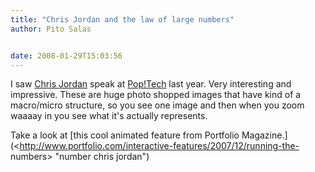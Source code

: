 ```yaml
---
title: "Chris Jordan and the law of large numbers"
author: Pito Salas


date: 2008-01-29T15:03:56
---
```




I saw [Chris
Jordan](<http://www.google.com/url?sa=t&ct=res&cd=1&url=http%3A%2F%2Fwww.chrisjordan.com%2F&ei=EKKcR7WlIJPKepSRhc4G&usg=AFQjCNFGf4SI90ATmYc6Xx9Cz5ZOSouKkA&sig2=99ucWmQTtXjJULFzz83etg>
"number chris jordan") speak at
[Pop!Tech](<http://www.google.com/url?sa=t&ct=res&cd=1&url=http%3A%2F%2Fwww.poptech.com%2F&ei=KaKcR6m6HIecerfC6M0G&usg=AFQjCNG1kyTh9YKJ5iHfPozGsbKjtOeiHQ&sig2=ROColInv6JLN4P83saeIdA>
"number chris jordan") last year. Very interesting and impressive. These are
huge photo shopped images that have kind of a macro/micro structure, so you
see one image and then when you zoom waaaay in you see what it's actually
represents.

Take a look at [this cool animated feature from Portfolio
Magazine.](<http://www.portfolio.com/interactive-features/2007/12/running-the-
numbers> "number chris jordan")


